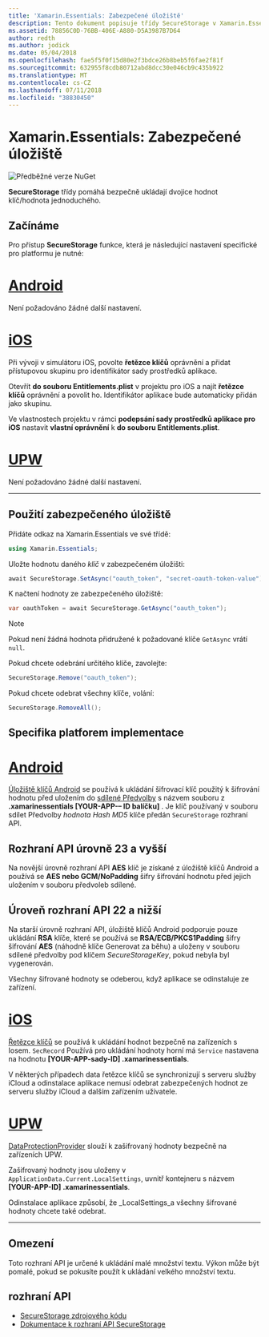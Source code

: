```yaml
---
title: 'Xamarin.Essentials: Zabezpečené úložiště'
description: Tento dokument popisuje třídy SecureStorage v Xamarin.Essentials, která pomáhá bezpečně ukládají dvojice hodnot klíč/hodnota jednoduchého. Popisuje, jak použít třídu, implementace specifika platforem a omezení.
ms.assetid: 78856C0D-76BB-406E-A880-D5A3987B7D64
author: redth
ms.author: jodick
ms.date: 05/04/2018
ms.openlocfilehash: fae5f5f0f15d80e2f3bdce26b8beb5f6fae2f81f
ms.sourcegitcommit: 632955f8cdb80712abd8dcc30e046cb9c435b922
ms.translationtype: MT
ms.contentlocale: cs-CZ
ms.lasthandoff: 07/11/2018
ms.locfileid: "38830450"
---
```

# <a name="xamarinessentials-secure-storage"></a>Xamarin.Essentials: Zabezpečené úložiště

![Předběžné verze NuGet](~/media/shared/pre-release.png)

**SecureStorage** třídy pomáhá bezpečně ukládají dvojice hodnot klíč/hodnota jednoduchého.

## <a name="getting-started"></a>Začínáme

Pro přístup **SecureStorage** funkce, která je následující nastavení specifické pro platformu je nutné:

# <a name="androidtabandroid"></a>[Android](#tab/android)

Není požadováno žádné další nastavení.

# <a name="iostabios"></a>[iOS](#tab/ios)

Při vývoji v simulátoru iOS, povolte **řetězce klíčů** oprávnění a přidat přístupovou skupinu pro identifikátor sady prostředků aplikace.

Otevřít **do souboru Entitlements.plist** v projektu pro iOS a najít **řetězce klíčů** oprávnění a povolit ho. Identifikátor aplikace bude automaticky přidán jako skupinu.

Ve vlastnostech projektu v rámci **podepsání sady prostředků aplikace pro iOS** nastavit **vlastní oprávnění** k **do souboru Entitlements.plist**.

# <a name="uwptabuwp"></a>[UPW](#tab/uwp)

Není požadováno žádné další nastavení.

-----

## <a name="using-secure-storage"></a>Použití zabezpečeného úložiště

Přidáte odkaz na Xamarin.Essentials ve své třídě:

```csharp
using Xamarin.Essentials;
```

Uložte hodnotu daného _klíč_ v zabezpečeném úložišti:

```csharp
await SecureStorage.SetAsync("oauth_token", "secret-oauth-token-value");
```

K načtení hodnoty ze zabezpečeného úložiště:

```csharp
var oauthToken = await SecureStorage.GetAsync("oauth_token");
```

> [!NOTE]
> Pokud není žádná hodnota přidružené k požadované klíče `GetAsync` vrátí `null`.

Pokud chcete odebrání určitého klíče, zavolejte:

```csharp
SecureStorage.Remove("oauth_token");
```

Pokud chcete odebrat všechny klíče, volání:

```csharp
SecureStorage.RemoveAll();
```


## <a name="platform-implementation-specifics"></a>Specifika platforem implementace

# <a name="androidtabandroid"></a>[Android](#tab/android)

[Úložiště klíčů Android](https://developer.android.com/training/articles/keystore.html) se používá k ukládání šifrovací klíč použitý k šifrování hodnotu před uložením do [sdílené Předvolby](https://developer.android.com/training/data-storage/shared-preferences.html) s názvem souboru z **.xamarinessentials [YOUR-APP-– ID balíčku]** .  Je klíč používaný v souboru sdílet Předvolby _hodnota Hash MD5_ klíče předán `SecureStorage` rozhraní API.

## <a name="api-level-23-and-higher"></a>Rozhraní API úrovně 23 a vyšší

Na novější úrovně rozhraní API **AES** klíč je získané z úložiště klíčů Android a používá se **AES nebo GCM/NoPadding** šifry šifrování hodnotu před jejich uložením v souboru předvoleb sdílené.

## <a name="api-level-22-and-lower"></a>Úroveň rozhraní API 22 a nižší

Na starší úrovně rozhraní API, úložiště klíčů Android podporuje pouze ukládání **RSA** klíče, které se používá se **RSA/ECB/PKCS1Padding** šifry šifrování **AES** (náhodně klíče Generovat za běhu) a uloženy v souboru sdílené předvolby pod klíčem _SecureStorageKey_, pokud nebyla byl vygenerován.

Všechny šifrované hodnoty se odeberou, když aplikace se odinstaluje ze zařízení.

# <a name="iostabios"></a>[iOS](#tab/ios)

[Řetězce klíčů](https://developer.xamarin.com/api/type/Security.SecKeyChain/) se používá k ukládání hodnot bezpečně na zařízeních s Iosem.  `SecRecord` Používá pro ukládání hodnoty horní má `Service` nastavena na hodnotu **[YOUR-APP-sady-ID] .xamarinessentials**.

V některých případech data řetězce klíčů se synchronizují s serveru služby iCloud a odinstalace aplikace nemusí odebrat zabezpečených hodnot ze serveru služby iCloud a dalším zařízením uživatele.

# <a name="uwptabuwp"></a>[UPW](#tab/uwp)

[DataProtectionProvider](https://docs.microsoft.com/uwp/api/windows.security.cryptography.dataprotection.dataprotectionprovider) slouží k zašifrovaný hodnoty bezpečně na zařízeních UPW.

Zašifrovaný hodnoty jsou uloženy v `ApplicationData.Current.LocalSettings`, uvnitř kontejneru s názvem **[YOUR-APP-ID] .xamarinessentials**.

Odinstalace aplikace způsobí, že _LocalSettings_a všechny šifrované hodnoty chcete také odebrat.

-----

## <a name="limitations"></a>Omezení

Toto rozhraní API je určené k ukládání malé množství textu.  Výkon může být pomalé, pokud se pokusíte použít k ukládání velkého množství textu.

## <a name="api"></a>rozhraní API

- [SecureStorage zdrojového kódu](https://github.com/xamarin/Essentials/tree/master/Xamarin.Essentials/SecureStorage)
- [Dokumentace k rozhraní API SecureStorage](xref:Xamarin.Essentials.SecureStorage)
